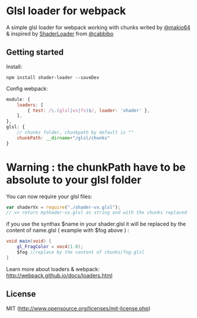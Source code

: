 # Glsl loader for webpack

A simple glsl loader for webpack working with chunks writed by [@makio64](https://twitter.com/makio64) & inspired by [ShaderLoader](https://github.com/cabbibo/ShaderLoader) from [@cabbibo](https://twitter.com/cabbibo)

## Getting started

Install:
``` shell
npm install shader-loader --saveDev
```

Config webpack:
``` javascript
module: {
	loaders: [
		{ test: /\.(glsl|vs|fs)$/, loader: 'shader' },
	],
},
glsl: {
	// chunks folder, chunkpath by default is ""
	chunkPath: __dirname+"/glsl/chunks"
}
```
# Warning : the chunkPath have to be absolute to your glsl folder

You can now require your glsl files:
``` javascript
var shaderVx = require("./shader-vx.glsl");
// => return myShader-vx.glsl as string and with the chunks replaced
```

if you use the synthax $name in your shader.glsl it will be replaced by the content of name.glsl ( example with $fog above ) :

``` glsl
void main(void) {
	gl_FragColor = vec4(1.0);
	$fog //replace by the content of chunks/fog.glsl
}
```

Learn more about loaders & webpack:
http://webpack.github.io/docs/loaders.html

## License
MIT (http://www.opensource.org/licenses/mit-license.php)
